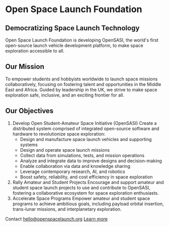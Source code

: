 # Open Space Launch Foundation

## Democratizing Space Launch Technology
Open Space Launch Foundation is developing OpenSASI, the world's first open-source launch vehicle development platform, to make space exploration accessible to all.

## Our Mission
To empower students and hobbyists worldwide to launch space missions collaboratively, focusing on fostering talent and opportunities in the Middle East and Africa. Guided by leadership in the UK, we strive to make space exploration safe, inclusive, and an exciting frontier for all.

## Our Objectives
1. Develop Open Student-Amateur Space Initiative (OpenSASI)
   Create a distributed system comprised of integrated open-source software and hardware to revolutionize space exploration:
   - Design and manufacture space launch vehicles and supporting systems
   - Design and operate space launch missions
   - Collect data from simulations, tests, and mission operations
   - Analyze and integrate data to improve designs and decision-making
   - Enable collaboration via data and knowledge sharing
   - Leverage contemporary research, AI, and robotics
   - Boost safety, reliability, and cost efficiency in space exploration
2. Rally Amateur and Student Projects
Encourage and support amateur and student space launch projects to use and contribute to OpenSASI, fostering a collaborative ecosystem for space exploration enthusiasts.
3. Accelerate Space Programs
Empower amateur and student space programs to achieve ambitious goals, including payload orbital insertion, trans-lunar missions, and interplanetary exploration.

Contact [hello@openspacelaunch.org](mailto:hello@openspacelaunch.org)
[Learn more](https://openspacelaunch.org)
